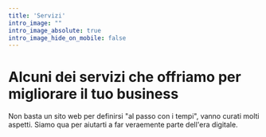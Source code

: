 ```yaml
---
title: 'Servizi'
intro_image: ""
intro_image_absolute: true
intro_image_hide_on_mobile: false
---
```


# Alcuni dei servizi che offriamo per migliorare il tuo business

Non basta un sito web per definirsi "al passo con i tempi", vanno curati molti aspetti. Siamo qua per aiutarti a far veraemente parte
dell'era digitale.
